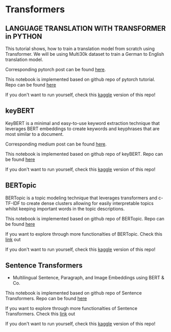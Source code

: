 # Transformers
## LANGUAGE TRANSLATION WITH TRANSFORMER in PYTHON
This tutorial shows, how to train a translation model from scratch using Transformer. We will be using Multi30k dataset to train a German to English translation model.

Corresponding pytorch post can be found [here](https://pytorch.org/tutorials/beginner/translation_transformer.html).

This notebook is implemented based on github repo of pytorch tutorial. Repo can be found [here](https://github.com/pytorch/tutorials/blob/master/beginner_source/translation_transformer.py)

If you don't want to run yourself, check this [kaggle](https://www.kaggle.com/zuraiz/language-translation-with-transformer-in-python) version of this repo!

## keyBERT
KeyBERT is a minimal and easy-to-use keyword extraction technique that leverages BERT embeddings to create keywords and keyphrases that are most similar to a document.

Corresponding medium post can be found [here](https://towardsdatascience.com/keyword-extraction-with-bert-724efca412ea).

This notebook is implemented based on github repo of keyBERT. Repo can be found [here](https://github.com/MaartenGr/KeyBERT)

If you don't want to run yourself, check this [kaggle](https://www.kaggle.com/zuraiz/keybert) version of this repo!

## BERTopic

BERTopic is a topic modeling technique that leverages transformers and c-TF-IDF to create dense clusters
allowing for easily interpretable topics whilst keeping important words in the topic descriptions.

This notebook is implemented based on github repo of BERTopic. Repo can be found [here](https://github.com/MaartenGr/BERTopic)

If you want to explore through more functionalties of BERTopic. Check this [link](https://maartengr.github.io/BERTopic/index.html) out

If you don't want to run yourself, check this [kaggle](https://www.kaggle.com/zuraiz/bertopic/) version of this repo!


## Sentence Transformers
* Multilingual Sentence, Paragraph, and Image Embeddings using BERT & Co. 

This notebook is implemented based on github repo of Sentence Transformers. Repo can be found [here](https://github.com/UKPLab/sentence-transformers)

If you want to explore through more functionalties of Sentence Transformers. Check this [link](https://www.sbert.net/) out

If you don't want to run yourself, check this [kaggle](https://www.kaggle.com/zuraiz/sentence-transformers/) version of this repo!
